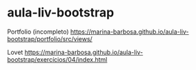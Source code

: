 # aula-liv-bootstrap

Portfolio (incompleto)
<a href="https://marina-barbosa.github.io/aula-liv-bootstrap/portfolio/src/views/" target="_blank">https://marina-barbosa.github.io/aula-liv-bootstrap/portfolio/src/views/</a>

Lovet
<a href="https://marina-barbosa.github.io/aula-liv-bootstrap/exercícios/04/index.html" target="_blank">https://marina-barbosa.github.io/aula-liv-bootstrap/exercícios/04/index.html</a>
